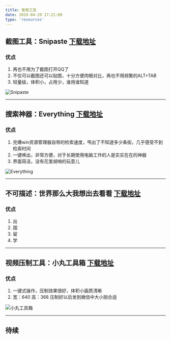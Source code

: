 ```yaml
---
title: 常用工具
date: 2019-04-29 17:21:09
type: 'resources'
---
```


## 截图工具：Snipaste [下载地址](https://zh.snipaste.com/)
### 优点
1. 再也不用为了截图打开QQ了
2. 不仅可以截图还可以贴图，十分方便肉眼对比，再也不用频繁的ALT+TAB
3. 轻量级，体积小，占用少，谁用谁知道  

![Snipaste](https://i.loli.net/2019/04/29/5cc6c72419d5d.png)  

---  

## 搜索神器：Everything [下载地址](https://www.voidtools.com/zh-cn/)
### 优点
1. 完爆win资源管理器自带的检索速度，甩出了不知道多少条街，几乎感受不到检索时间
2. 一键唤出，非常方便，对于长期使用电脑工作的人是实实在在的神器
3. 界面简洁，没有花里胡哨的玩意儿  

![Everything](https://i.loli.net/2019/04/29/5cc6c931d2fb2.png)  

---  

## 不可描述：世界那么大我想出去看看 [下载地址](https://github.com/shadowsocks/shadowsocks-windows/releases)
### 优点
1. 出
2. 国
3. 留
4. 学

---  

## 视频压制工具：小丸工具箱 [下载地址](https://maruko.appinn.me/)
### 优点
1. 一键式操作，压制效果很好，体积小画质清晰
2. 宽：640 高：368 压制好以后发到微信中大小刚合适  

![小丸工具箱](https://i.loli.net/2019/04/29/5cc6e9e512cc6.png)  

---  

## 待续

